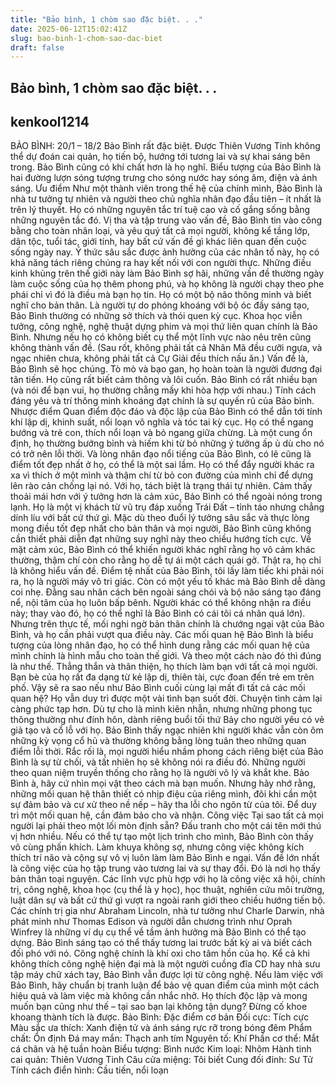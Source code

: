 ```yaml
---
title: "Bảo bình, 1 chòm sao đặc biệt. . ."
date: 2025-06-12T15:02:41Z
slug: bao-binh-1-chom-sao-dac-biet
draft: false
---
```


## Bảo bình, 1 chòm sao đặc biệt. . .

## kenkool1214

BẢO BÌNH: 20/1 – 18/2
Bảo Bình rất đặc biệt. Được Thiên
Vương Tinh không thể dự đoán cai
quản, họ tiến bộ, hướng tới tương lai
và sự khai sáng bên trong. Bảo Bình
cũng có khí chất hơn là họ nghĩ.
Biểu tượng của Bảo Bình là hai
đường lượn sóng tượng trưng cho
sóng nước hay sóng âm, điện và ánh
sáng.
Ưu điểm
Như một thành viên trong thế hệ của
chính mình, Bảo Bình là nhà tư tưởng
tự nhiên và người theo chủ nghĩa
nhân đạo đầu tiên – ít nhất là trên lý
thuyết. Họ có những nguyên tắc trí
tuệ cao và cố gắng sống bằng những
nguyên tắc đó. Vị tha và tập trung
vào vấn đề, Bảo Bình tin vào công
bằng cho toàn nhân loại, và yêu quý
tất cả mọi người, không kể tầng lớp,
dân tộc, tuổi tác, giới tính, hay bất cứ
vấn đề gì khác liên quan đến cuộc
sống ngày nay. Ý thức sâu sắc được
ảnh hưởng của các nhân tố này, họ có
khả năng tách riêng chúng ra hay kết
nối với con người thực. Những điều
kinh khủng trên thế giới này làm Bảo
Bình sợ hãi, những vấn đề thường
ngày làm cuộc sống của họ thêm
phong phú, và họ không là người
chạy theo phe phái chỉ vì đó là điều
mà bạn họ tin. Họ có một bộ não
thông minh và biết nghĩ cho bản
thân.
Là người tự do phóng khoáng với bộ
óc đầy sáng tạo, Bảo Bình thường có
những sở thích và thói quen kỳ cục.
Khoa học viễn tưởng, công nghệ,
nghệ thuật dựng phim và mọi thứ
liên quan chính là Bảo Bình. Nhưng
nếu họ có không biết cụ thể một lĩnh
vực nào nêu trên cũng không thành
vấn đề. (Sau rốt, không phải tất cả
Nhân Mã đều cưỡi ngựa, và ngạc
nhiên chưa, không phải tất cả Cự Giải
đều thích nấu ăn.) Vấn đề là, Bảo Bình
sẽ học chúng. Tò mò và bạo gan, họ
hoàn toàn là người đương đại tân
tiến. Họ cũng rất biết cảm thông và
lôi cuốn. Bảo Bình có rất nhiều bạn
(và nói để bạn vui, họ thường chẳng
mấy khi hòa hợp với nhau.) Tính cách
đáng yêu và trí thông minh khoáng
đạt chính là sự quyến rũ của Bảo
bình.
Nhược điểm
Quan điểm độc đáo và độc lập của
Bảo Bình có thể dẫn tới tính khí lập
dị, khinh suất, nổi loạn vô nghĩa và
tóc tai kỳ cục. Họ có thể ngang bướng
và trẻ con, thích nổi loạn và bỏ ngang
giữa chừng. Là một cung ổn định, họ
thường bướng bỉnh và hiếm khi từ
bỏ những ý tưởng ấp ủ dù cho nó có
trở nên lỗi thời. Và lòng nhân đạo nổi
tiếng của Bảo Bình, có lẽ cũng là
điểm tốt đẹp nhất ở họ, có thể là một
sai lầm. Họ có thể đẩy người khác ra
xa vì thích ở một mình và thậm chí từ
bỏ con đường của mình chỉ để dựng
lên rào cản chống lại nó. Với họ, tách
biệt là trạng thái tự nhiên. Cảm thấy
thoải mái hơn với ý tưởng hơn là cảm
xúc, Bảo Bình có thể ngoài nóng
trong lạnh. Họ là một vị khách từ vũ
trụ đáp xuống Trái Đất – tỉnh táo
nhưng chẳng dính líu với bất cứ thứ
gì. Mặc dù theo đuổi lý tưởng sâu sắc
và thực lòng mong điều tốt đẹp nhất
cho bản thân và mọi người, Bảo Bình
cũng không cần thiết phải diễn đạt
những suy nghĩ này theo chiều
hướng tích cực. Về mặt cảm xúc, Bảo
Bình có thể khiến người khác nghĩ
rằng họ vô cảm khác thường, thậm
chí còn cho rằng họ dễ tự ái một cách
quái gở. Thật ra, họ chỉ là không hiểu
vấn đề. Điểm tệ nhất của Bảo Bình,
tôi lấy làm tiếc khi phải nói ra, họ là
người máy vô tri giác.
Còn có một yếu tố khác mà Bảo Bình
dễ dàng coi nhẹ. Đằng sau nhân cách
bên ngoài sáng chói và bộ não sáng
tạo đáng nể, nội tâm của họ luôn bấp
bênh. Người khác có thể không nhận
ra điều này; thay vào đó, họ có thể
nghĩ là Bảo Bình có cái tôi cá nhân
quá lớn). Nhưng trên thực tế, mối
nghi ngờ bản thân chính là chướng
ngại vật của Bảo Bình, và họ cần phải
vượt qua điều này.
Các mối quan hệ
Bảo Bình là biểu tượng của lòng
nhân đạo, họ có thể hình dung rằng
các mối quan hệ của mình chính là
hình mẫu cho toàn thế giới. Và theo
một cách nào đó thì đúng là như thế.
Thẳng thắn và thân thiện, họ thích
làm bạn với tất cả mọi người. Bạn bè
của họ rất đa dạng từ kẻ lập dị, thiên
tài, cực đoan đến trẻ em trên phố.
Vậy sẽ ra sao nếu như Bảo Bình cuối
cùng lại mất đi tất cả các mối quan
hệ? Họ vẫn duy trì được một vài tình
bạn suốt đời.
Chuyện tình cảm lại càng phức tạp
hơn. Dù tự cho là mình kiên nhẫn,
nhưng những phong tục thông
thường như đính hôn, dành riêng
buổi tối thứ Bảy cho người yêu có vẻ
giả tạo và cổ lỗ với họ. Bảo Bình thấy
ngạc nhiên khi người khác vẫn còn
ôm những kỳ vọng cổ hủ và thường
không bằng lòng tuân theo những
quan điểm lỗi thời. Rắc rối là, mọi
người hiểu nhầm phong cách riêng
biệt của Bảo Bình là sự từ chối, và tất
nhiên họ sẽ không nói ra điều đó.
Những người theo quan niệm truyền
thống cho rằng họ là người vô lý và
khắt khe. Bảo Bình à, hãy cứ nhìn mọi
vật theo cách mà bạn muốn. Nhưng
hãy nhớ rằng, những mối quan hệ
thân thiết có nhịp điệu của riêng
mình, đôi khi cần một sự đảm bảo và
cư xử theo nề nếp – hãy tha lỗi cho
ngôn từ của tôi. Để duy trì một mối
quan hệ, cần đảm bảo cho và nhận.
Công việc
Tại sao tất cả mọi người lại phải theo
một lối mòn định sẵn? Đấu tranh cho
một cái tên mới thú vị hơn nhiều.
Nếu có thể tự tạo một lịch trình cho
mình, Bảo Bình còn thấy vô cùng
phấn khích. Làm khuya không sợ,
nhưng công việc không kích thích trí
não và cộng sự vô vị luôn làm làm
Bảo Bình e ngại. Vấn đề lớn nhất là
công việc của họ tập trung vào tương
lai và sự thay đổi. Đó là nơi họ thấy
bản thân toại nguyện. Các lĩnh vực
phù hợp với họ là công việc xã hội,
chính trị, công nghệ, khoa học (cụ
thể là y học), học thuật, nghiên cứu
môi trường, luật dân sự và bất cứ thứ
gì vượt ra ngoài ranh giới theo chiều
hướng tiến bộ. Các chính trị gia như
Abraham Lincoln, nhà tư tưởng như
Charle Darwin, nhà phát minh như
Thomas Edison và người dẫn chương
trình như Oprah Winfrey là những ví
dụ cụ thể về tầm ảnh hưởng mà Bảo
Bình có thể tạo dựng. Bảo Bình sáng
tạo có thể thấy tương lai trước bất kỳ
ai và biết cách đối phó với nó. Công
nghệ chính là khí oxi cho tâm hồn
của họ. Kể cả khi không thích công
nghệ hiện đại mà là một người
cuồng đĩa CD hay nhà sưu tập máy
chữ xách tay, Bảo Bình vẫn được lợi
từ công nghệ.
Nếu làm việc với Bảo Bình, hãy chuẩn
bị tranh luận để bảo vệ quan điểm
của mình một cách hiệu quả và làm
việc mà không cần nhắc nhở. Họ thích
độc lập và mong muốn bạn cũng như
thế – tại sao bạn lại không tận dụng?
Đừng cố khoe khoang thành tích là
được.
Bảo Bình: Đặc điểm cơ bản
Đối cực: Tích cực
Màu sắc ưa thích: Xanh điện tử và ánh
sáng rực rỡ trong bóng đêm
Phẩm chất: Ổn định
Đá may mắn: Thạch anh tím
Nguyên tố: Khí
Phần cơ thể: Mắt cá chân và hệ tuần
hoàn
Biểu tượng: Bình nước
Kim loại: Nhôm
Hành tinh cai quản: Thiên Vương Tinh
Câu cửa miệng: Tôi biết
Cung đối đỉnh: Sư Tử
Tính cách điển hình: Cầu tiến, nổi
loạn